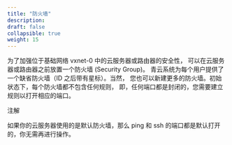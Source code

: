 ```yaml
---
title: "防火墙"
description: 
draft: false
collapsible: true
weight: 15
---
```


为了加强位于基础网络 vxnet-0 中的云服务器或路由器的安全性， 可以在云服务器或路由器之前放置一个防火墙 (Security Group)。 青云系统为每个用户提供了一个缺省防火墙（ID 之后带有星标）。当然， 您也可以新建更多的防火墙。初始状态下，每个防火墙都不包含任何规则， 即，任何端口都是封闭的，您需要建立规则以打开相应的端口。

注解

如果你的云服务器使用的是默认防火墙，那么 ping 和 ssh 的端口都是默认打开的，你无需再进行操作。
